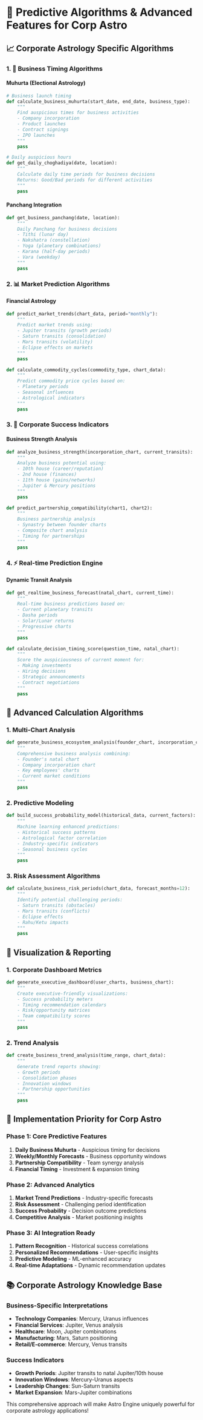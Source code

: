 # 🔮 Predictive Algorithms & Advanced Features for Corp Astro

## 📈 Corporate Astrology Specific Algorithms

### 1. 🏢 Business Timing Algorithms

#### Muhurta (Electional Astrology)
```python
# Business launch timing
def calculate_business_muhurta(start_date, end_date, business_type):
    """
    Find auspicious times for business activities
    - Company incorporation
    - Product launches  
    - Contract signings
    - IPO launches
    """
    pass

# Daily auspicious hours
def get_daily_choghadiya(date, location):
    """
    Calculate daily time periods for business decisions
    Returns: Good/Bad periods for different activities
    """
    pass
```

#### Panchang Integration
```python
def get_business_panchang(date, location):
    """
    Daily Panchang for business decisions
    - Tithi (lunar day)
    - Nakshatra (constellation)
    - Yoga (planetary combinations)
    - Karana (half-day periods)
    - Vara (weekday)
    """
    pass
```

### 2. 📊 Market Prediction Algorithms

#### Financial Astrology
```python
def predict_market_trends(chart_data, period="monthly"):
    """
    Predict market trends using:
    - Jupiter transits (growth periods)
    - Saturn transits (consolidation)
    - Mars transits (volatility)
    - Eclipse effects on markets
    """
    pass

def calculate_commodity_cycles(commodity_type, chart_data):
    """
    Predict commodity price cycles based on:
    - Planetary periods
    - Seasonal influences
    - Astrological indicators
    """
    pass
```

### 3. 🎯 Corporate Success Indicators

#### Business Strength Analysis
```python
def analyze_business_strength(incorporation_chart, current_transits):
    """
    Analyze business potential using:
    - 10th house (career/reputation)
    - 2nd house (finances)
    - 11th house (gains/networks)
    - Jupiter & Mercury positions
    """
    pass

def predict_partnership_compatibility(chart1, chart2):
    """
    Business partnership analysis
    - Synastry between founder charts
    - Composite chart analysis
    - Timing for partnerships
    """
    pass
```

### 4. ⚡ Real-time Prediction Engine

#### Dynamic Transit Analysis
```python
def get_realtime_business_forecast(natal_chart, current_time):
    """
    Real-time business predictions based on:
    - Current planetary transits
    - Dasha periods
    - Solar/Lunar returns
    - Progressive charts
    """
    pass

def calculate_decision_timing_score(question_time, natal_chart):
    """
    Score the auspiciousness of current moment for:
    - Making investments
    - Hiring decisions
    - Strategic announcements
    - Contract negotiations
    """
    pass
```

## 🧮 Advanced Calculation Algorithms

### 1. Multi-Chart Analysis
```python
def generate_business_ecosystem_analysis(founder_chart, incorporation_chart, key_employees):
    """
    Comprehensive business analysis combining:
    - Founder's natal chart
    - Company incorporation chart
    - Key employees' charts
    - Current market conditions
    """
    pass
```

### 2. Predictive Modeling
```python
def build_success_probability_model(historical_data, current_factors):
    """
    Machine learning enhanced predictions:
    - Historical success patterns
    - Astrological factor correlation
    - Industry-specific indicators
    - Seasonal business cycles
    """
    pass
```

### 3. Risk Assessment Algorithms
```python
def calculate_business_risk_periods(chart_data, forecast_months=12):
    """
    Identify potential challenging periods:
    - Saturn transits (obstacles)
    - Mars transits (conflicts)
    - Eclipse effects
    - Rahu/Ketu impacts
    """
    pass
```

## 🎨 Visualization & Reporting

### 1. Corporate Dashboard Metrics
```python
def generate_executive_dashboard(user_charts, business_chart):
    """
    Create executive-friendly visualizations:
    - Success probability meters
    - Timing recommendation calendars
    - Risk/opportunity matrices
    - Team compatibility scores
    """
    pass
```

### 2. Trend Analysis
```python
def create_business_trend_analysis(time_range, chart_data):
    """
    Generate trend reports showing:
    - Growth periods
    - Consolidation phases
    - Innovation windows
    - Partnership opportunities
    """
    pass
```

## 🚀 Implementation Priority for Corp Astro

### Phase 1: Core Predictive Features
1. **Daily Business Muhurta** - Auspicious timing for decisions
2. **Weekly/Monthly Forecasts** - Business opportunity windows
3. **Partnership Compatibility** - Team synergy analysis
4. **Financial Timing** - Investment & expansion timing

### Phase 2: Advanced Analytics
1. **Market Trend Predictions** - Industry-specific forecasts
2. **Risk Assessment** - Challenging period identification
3. **Success Probability** - Decision outcome predictions
4. **Competitive Analysis** - Market positioning insights

### Phase 3: AI Integration Ready
1. **Pattern Recognition** - Historical success correlations
2. **Personalized Recommendations** - User-specific insights
3. **Predictive Modeling** - ML-enhanced accuracy
4. **Real-time Adaptations** - Dynamic recommendation updates

## 📚 Corporate Astrology Knowledge Base

### Business-Specific Interpretations
- **Technology Companies**: Mercury, Uranus influences
- **Financial Services**: Jupiter, Venus analysis
- **Healthcare**: Moon, Jupiter combinations
- **Manufacturing**: Mars, Saturn positioning
- **Retail/E-commerce**: Mercury, Venus transits

### Success Indicators
- **Growth Periods**: Jupiter transits to natal Jupiter/10th house
- **Innovation Windows**: Mercury-Uranus aspects
- **Leadership Changes**: Sun-Saturn transits
- **Market Expansion**: Mars-Jupiter combinations

This comprehensive approach will make Astro Engine uniquely powerful for corporate astrology applications!

